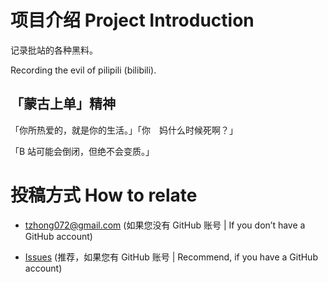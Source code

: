 # 项目介绍 Project Introduction

记录批站的各种黑料。

Recording the evil of pilipili (bilibili).

## 「蒙古上单」精神

「你所热爱的，就是你的生活。」「你　妈什么时候死啊？」

「B 站可能会倒闭，但绝不会变质。」

# 投稿方式 How to relate

* tzhong072@gmail.com (如果您没有 GitHub 账号 | If you don’t have a GitHub account)

* [Issues](https://github.com/bxx-114514/iming-blog/issues) (推荐，如果您有 GitHub 账号 | Recommend, if you have a GitHub account)
